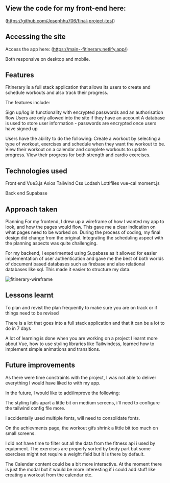 
## View the code for my front-end here: 

(https://github.com/Josephhu706/final-project-test)


## Accessing the site
Access the app here: (https://main--fitinerary.netlify.app/)

Both responsive on desktop and mobile.

## Features

Fitinerary is a full stack application that allows its users to create and schedule workouts and also track their progress.

The features include:

Sign up/log in functionality with encrypted passwords and an authorisation flow
Users are only allowed into the site if they have an account
A database is used to store user information - passwords are encrypted once users have signed up

Users have the ability to do the following:
Create a workout by selecting a type of workout, exercises and schedule when they want the workout to be.
View their workout on a calendar and complete workouts to update progress.
View their progress for both strength and cardio exercises.


## Technologies used

Front end
Vue3.js
Axios
Tailwind Css
Lodash
Lottifiles
vue-cal
moment.js

Back end
Supabase

## Approach taken

Planning
For my frontend, I drew up a wireframe of how I wanted my app to look, and how the pages would flow. This gave me a clear indication on what pages need to be worked on. During the process of coding, my final design did change from the original. Integrating the scheduling aspect with the planning aspects was quite challenging.

For my backend, I experimented using Supabase as it allowed for easier implementation of user authentication and gave me the best of both worlds of document based databases such as firebase and also relational databases like sql. This made it easier to structure my data.

![fitinerary-wireframe](https://user-images.githubusercontent.com/99111357/171306627-aa328390-5dca-4375-9b01-857a831102bc.png)


## Lessons learnt
To plan and revist the plan frequently to make sure you are on track or if things need to be revised

There is a lot that goes into a full stack application and that it can be a lot to do in 7 days

A lot of learning is done when you are working on a project
I learnt more about Vue, how to use styling libraries like Tailwindcss, learned how to implement simple animations and transitions.

## Future improvements

As there were time constraints with the project, I was not able to deliver everything I would have liked to with my app.

In the future, I would like to add/improve the following:

The styling falls apart a little bit on medium screens, i'll need to configure the tailwind config file more.

I accidentally used multiple fonts, will need to consolidate fonts.

On the achievments page, the workout gifs shrink a little bit too much on small screens.

I did not have time to filter out all the data from the fitness api i used by equipment. The exercises are properly sorted by body part but some exercises might not require a weight field but it is there by default.

The Calendar content could be a bit more interactive. At the moment there is just the modal but it would be more interesting if i could add stuff like creating a workout from the calendar etc.

